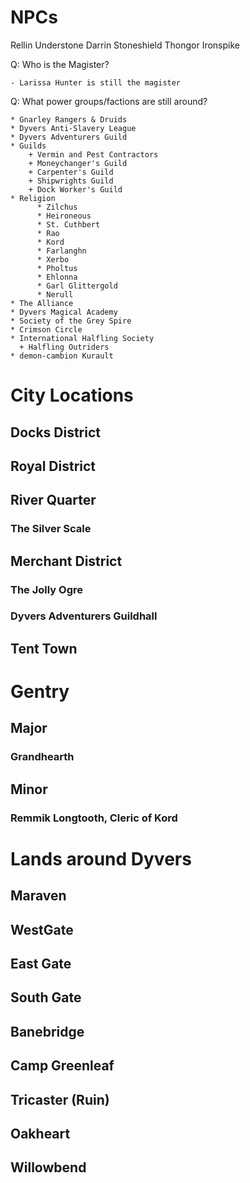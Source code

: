 # NPCs
Rellin Understone
Darrin Stoneshield
Thongor Ironspike

Q: Who is the Magister?

    - Larissa Hunter is still the magister

Q: What power groups/factions are still around?

    * Gnarley Rangers & Druids
    * Dyvers Anti-Slavery League
    * Dyvers Adventurers Guild
    * Guilds
        + Vermin and Pest Contractors
        + Moneychanger's Guild
        + Carpenter's Guild
        + Shipwrights Guild
        + Dock Worker's Guild
    * Religion
          * Zilchus
          * Heironeous
          * St. Cuthbert
          * Rao
          * Kord
          * Farlanghn
          * Xerbo
          * Pholtus
          * Ehlonna
          * Garl Glittergold
          * Nerull
    * The Alliance
    * Dyvers Magical Academy
    * Society of the Grey Spire
    * Crimson Circle
    * International Halfling Society
      + Halfling Outriders
    * demon-cambion Kurault

# City Locations

## Docks District

## Royal District

## River Quarter

### The Silver Scale

## Merchant District

### The Jolly Ogre

### Dyvers Adventurers Guildhall

## Tent Town

# Gentry

## Major

### Grandhearth

## Minor

### Remmik Longtooth, Cleric of Kord

# Lands around Dyvers

## Maraven

## WestGate

## East Gate

## South Gate

## Banebridge

## Camp Greenleaf

## Tricaster (Ruin)

## Oakheart

## Willowbend

